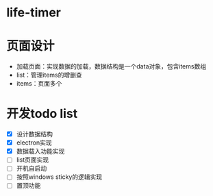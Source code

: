 # life-timer

# 页面设计
- 加载页面：实现数据的加载，数据结构是一个data对象，包含items数组
- list：管理items的增删查
- items：页面多个

# 开发todo list
- [X] 设计数据结构
- [X] electron实现
- [X] 数据载入功能实现
- [ ] list页面实现
- [ ] 开机自启动
- [ ] 按照windows sticky的逻辑实现
- [ ] 置顶功能
